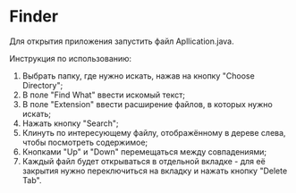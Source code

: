 # Finder

Для открытия приложения запустить файл Apllication.java.

Инструкция по использованию:
1) Выбрать папку, где нужно искать, нажав на кнопку "Choose Directory";
2) В поле "Find What" ввести искомый текст;
3) В поле "Extension" ввести расширение файлов, в которых нужно искать;
4) Нажать кнопку "Search";
5) Клинуть по интересующему файлу, отображённому в дереве слева, чтобы посмотреть содержимое;
6) Кнопками "Up" и "Down" перемещаться между совпадениями;
7) Каждый файл будет открываться в отдельной вкладке - для её закрытия нужно переключиться на вкладку и нажать кнопку "Delete Tab".

